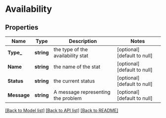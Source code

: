 # Availability

## Properties
Name | Type | Description | Notes
------------ | ------------- | ------------- | -------------
**Type_** | **string** | the type of the availability stat | [optional] [default to null]
**Name** | **string** | the name of the stat | [optional] [default to null]
**Status** | **string** | the current status | [optional] [default to null]
**Message** | **string** | A message representing the problem | [optional] [default to null]

[[Back to Model list]](../README.md#documentation-for-models) [[Back to API list]](../README.md#documentation-for-api-endpoints) [[Back to README]](../README.md)

